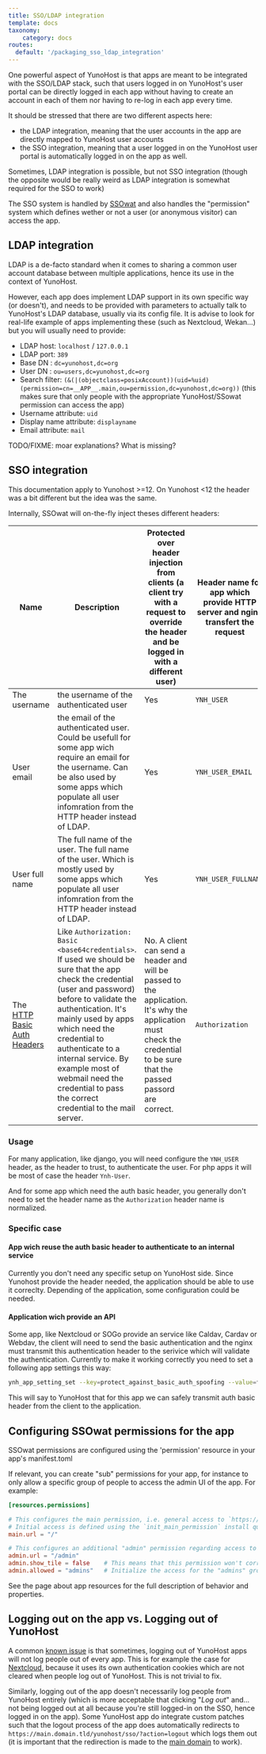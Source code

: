 ```yaml
---
title: SSO/LDAP integration
template: docs
taxonomy:
    category: docs
routes:
  default: '/packaging_sso_ldap_integration'
---
```


One powerful aspect of YunoHost is that apps are meant to be integrated with the SSO/LDAP stack, such that users logged in on YunoHost's user portal can be directly logged in each app without having to create an account in each of them nor having to re-log in each app every time.

It should be stressed that there are two different aspects here:

- the LDAP integration, meaning that the user accounts in the app are directly mapped to YunoHost user accounts
- the SSO integration, meaning that a user logged in on the YunoHost user portal is automatically logged in on the app as well.

Sometimes, LDAP integration is possible, but not SSO integration (though the opposite would be really weird as LDAP integration is somewhat required for the SSO to work)

The SSO system is handled by [SSOwat](https://github.com/YunoHost/ssowat) and also handles the "permission" system which defines wether or not a user (or anonymous visitor) can access the app.

## LDAP integration

LDAP is a de-facto standard when it comes to sharing a common user account database between multiple applications, hence its use in the context of YunoHost.

However, each app does implement LDAP support in its own specific way (or doesn't), and needs to be provided with parameters to actually talk to YunoHost's LDAP database, usually via its config file. It is advise to look for real-life example of apps implementing these (such as Nextcloud, Wekan...) but you will usually need to provide:

- LDAP host: `localhost` / `127.0.0.1`
- LDAP port: `389`
- Base DN : `dc=yunohost,dc=org`
- User DN : `ou=users,dc=yunohost,dc=org`
- Search filter: `(&(|(objectclass=posixAccount))(uid=%uid)(permission=cn=__APP__.main,ou=permission,dc=yunohost,dc=org))` (this makes sure that only people with the appropriate YunoHost/SSowat permission can access the app)
- Username attribute: `uid`
- Display name attribute: `displayname`
- Email attribute: `mail`

TODO/FIXME: moar explanations? What is missing?

## SSO integration

This documentation apply to Yunohost >=12. On Yunohost <12 the header was a bit different but the idea was the same.

Internally, SSOwat will on-the-fly inject theses different headers:

|Name|Description|Protected over header injection from clients (a client try with a request to override the header and be logged in with a different user)|Header name for app which provide HTTP server and nginx transfert the request|How to get with php App|
|----|----|----|----|----|
|The username|the username of the authenticated user|Yes|`YNH_USER`|with `getallheaders()["Ynh-User"]` or `$_SERVER["HTTP_YNH_USER"]`|
|User email|the email of the authenticated user. Could be usefull for some app wich require an email for the username. Can be also used by some apps which populate all user infomration from the HTTP header instead of LDAP.|Yes|`YNH_USER_EMAIL`|with `getallheaders()["Ynh-User-Email"]` or `$_SERVER["HTTP_YNH_USER_EMAIL"]`|
|User full name|The full name of the user. The full name of the user. Which is mostly used by some apps which populate all user infomration from the HTTP header instead of LDAP.|Yes|`YNH_USER_FULLNAME`|with `getallheaders()["Ynh-User-Fullname"]` or `$_SERVER["HTTP_YNH_USER_FULLNAME"]`|
|The [HTTP Basic Auth Headers](https://en.wikipedia.org/wiki/Basic_access_authentication)|Like `Authorization: Basic <base64credentials>`. If used we should be sure that the app check the credential (user and password) before to validate the authentication. It's mainly used by apps which need the credential to authenticate to a internal service. By example most of webmail need the credential to pass the correct credential to the mail server.|No. A client can send a header and will be passed to the application. It's why the application must check the credential to be sure that the passed passord are correct.|`Authorization`|with `getallheaders()["Authorization"]` or `$_SERVER["HTTP_AUTHORIZATION"]`|

### Usage

For many application, like django, you will need configure the `YNH_USER` header, as the header to trust, to authenticate the user. For php apps it will be most of case the header `Ynh-User`.

And for some app which need the auth basic header, you generally don't need to set the header name as the `Authorization` header name is normalized.

### Specific case

#### App wich reuse the auth basic header to authenticate to an internal service

Currently you don't need any specific setup on YunoHost side. Since Yunohost provide the header needed, the application should be able to use it correclty. Depending of the application, some configuration could be needed.

#### Application wich provide an API

Some app, like Nextcloud or SOGo provide an service like Caldav, Cardav or Webdav, the client will need to send the basic authentication and the nginx must transmit this authentication header to the serivice which will validate the authentication. Currently to make it working correctly you need to set a following app settings this way:
```bash
ynh_app_setting_set --key=protect_against_basic_auth_spoofing --value=false
```
This will say to YunoHost that for this app we can safely transmit auth basic header from the client to the application.

## Configuring SSOwat permissions for the app

SSOwat permissions are configured using the 'permission' resource in your app's manifest.toml

If relevant, you can create "sub" permissions for your app, for instance to only allow a specific group of people to access the admin UI of the app. For example:

```toml
[resources.permissions]

# This configures the main permission, i.e. general access to `https://domain.tld/$app/`
# Initial access is defined using the `init_main_permission` install question.
main.url = "/"

# This configures an additional "admin" permission regarding access to `https://domain.tld/$app/admin`
admin.url = "/admin"
admin.show_tile = false    # This means that this permission won't correspond to a tile in YunoHost's user portal
admin.allowed = "admins"   # Initialize the access for the "admins" group ... You can also use an install question called `init_admin_permission` to let the server admin choose this.
```

See the page about app resources for the full description of behavior and properties.

## Logging out on the app vs. Logging out of YunoHost

A common [known issue](https://github.com/YunoHost/issues/issues/501) is that sometimes, logging out of YunoHost apps will not log people out of every app. This is for example the case for [Nextcloud](https://github.com/YunoHost-Apps/nextcloud_ynh/issues/19), because it uses its own authentication cookies which are not cleared when people log out of YunoHost. This is not trivial to fix.

Similarly, logging out of the app doesn't necessarily log people from YunoHost entirely (which is more acceptable that clicking "*Log out*" and... not being logged out at all because you're still logged-in on the SSO, hence logged in on the app). Some YunoHost app do integrate custom patches such that the logout process of the app does automatically redirects to `https://main.domain.tld/yunohost/sso/?action=logout` which logs them out (it is important that the redirection is made to the [main domain](https://doc.yunohost.org/en/dev/maindomain) to work).
